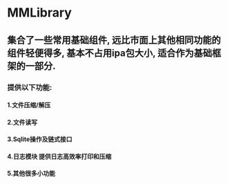 # MMLibrary
## 集合了一些常用基础组件, 远比市面上其他相同功能的组件轻便得多, 基本不占用ipa包大小, 适合作为基础框架的一部分.
### 提供以下功能:
#### 1.文件压缩/解压
#### 2.文件读写
#### 3.Sqlite操作及链式接口
#### 4.日志模块 提供日志高效率打印和压缩
#### 5.其他很多小功能
